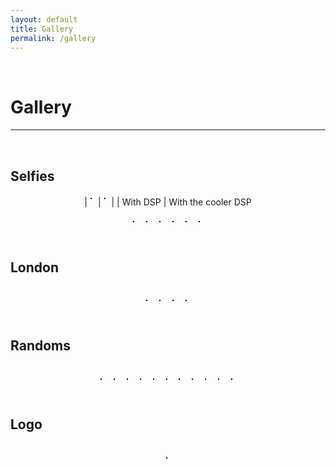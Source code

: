 ```yaml
---
layout: default
title: Gallery
permalink: /gallery
---
```

<p><br></p>

Gallery
===========

<hr style="height:2px;border-width:0;color:gray;background-color:gray">

<br>


<style>
  .act_image {max-height: 200px; border:  1px solid black; margin: 5px 10px 10px 5px}
</style>

Selfies
---------
<center>
  |<img data-src="/assets/gallery/withDSP.jpg" class="lazyload act_image" />|<img data-src="/assets/gallery/withDSP(cooler).jpeg" class="lazyload act_image" />|
  | With DSP | With the cooler <a herf="https://praneethd7.github.io/">DSP</a>
</center>

<br>
<center>
  <img data-src="/assets/gallery/Selfie1.jpg" class="lazyload act_image" />
  <img data-src="/assets/gallery/selfie2.jpg" class="lazyload act_image" />
  <img data-src="/assets/gallery/selfie3.JPG" class="lazyload act_image" />
  <img data-src="/assets/gallery/ethnic1.jpg" class="lazyload act_image" />
  <img data-src="/assets/gallery/ethnic2.JPG" class="lazyload act_image" />
  <img data-src="/assets/gallery/earliestpicknowntomankind.jpg" class="lazyload act_image" />
</center>
<br>

London
-------
<br>

<center>
<img data-src="/assets/gallery/londonbridge.JPG" class="lazyload act_image" />
<img data-src="/assets/gallery/londoneye.JPG" class="lazyload act_image" />
<img data-src="/assets/gallery/westministerpalace.JPG" class="lazyload act_image" />
<img data-src="/assets/gallery/bigben.JPG" class="lazyload act_image" />
</center>

<br>

Randoms
-------
<br>

<center>
  <img data-src="/assets/gallery/flower1.jpg" class="lazyload act_image" />
  <img data-src="/assets/gallery/flower2.JPG" class="lazyload act_image" />
  <img data-src="/assets/gallery/flower3.JPG" class="lazyload act_image" />
  <img data-src="/assets/gallery/flower4.JPG" class="lazyload act_image" />
  <img data-src="/assets/gallery/flower5.JPG" class="lazyload act_image" />
  <img data-src="/assets/gallery/Akhilesh_Flys-10 September 13, 2016.jpg" class="lazyload act_image" />
  <img data-src="/assets/gallery/Akhilesh_Flys-4 September 13, 2016.jpg" class="lazyload act_image" />
  <img data-src="/assets/gallery/aminoacidwall.jpg" class="lazyload act_image" />
  <img data-src="/assets/gallery/Andaman1.JPG" class="lazyload act_image" />
  <img data-src="/assets/gallery/andaman2.JPG" class="lazyload act_image" />
  <img data-src="/assets/gallery/andaman3.JPG" class="lazyload act_image" />
</center>

<br>

Logo
-------
<br>

<center>
  <img data-src="/assets/gallery/Logo1_Black.png" class="lazyload act_image" />
</center>

<br>
